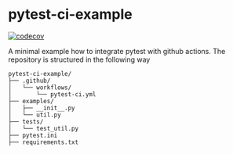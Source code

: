 # pytest-ci-example
[![codecov](https://codecov.io/gh/vinzenzhalhammer/pytest-ci-example/graph/badge.svg?token=T5N0755ZAD)](https://codecov.io/gh/vinzenzhalhammer/pytest-ci-example)

A minimal example how to integrate pytest with github actions.
The repository is structured in the following way
```
pytest-ci-example/
├── .github/
│   └── workflows/
│       └── pytest-ci.yml
├── examples/
│   ├── __init__.py
│   └── util.py
├── tests/
│   └── test_util.py
├── pytest.ini
├── requirements.txt
```